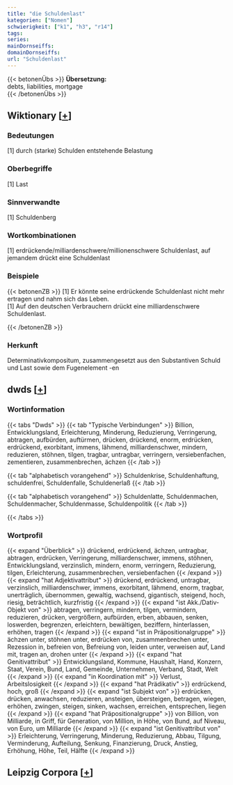 ```yaml
---
title: "die Schuldenlast"
kategorien: ["Nomen"]
schwierigkeit: ["k1", "h3", "r14"]
tags:
series:
mainDornseiffs:
domainDornseiffs:
url: "Schuldenlast"
---
```


{{< betonenÜbs >}}
**Übersetzung:**  
debts, liabilities, mortgage  
{{< /betonenÜbs >}}

## Wiktionary [[+](https://de.wiktionary.org/wiki/Schuldenlast)]

### Bedeutungen
[1] durch (starke) Schulden entstehende Belastung  

### Oberbegriffe
[1] Last  

### Sinnverwandte
[1] Schuldenberg  

### Wortkombinationen
[1] erdrückende/milliardenschwere/millionenschwere Schuldenlast, auf jemandem drückt eine Schuldenlast  

### Beispiele
{{< betonenZB >}}
[1] Er könnte seine erdrückende Schuldenlast nicht mehr ertragen und nahm sich das Leben.  
[1] Auf den deutschen Verbrauchern drückt eine milliardenschwere Schuldenlast.  

{{< /betonenZB >}}
### Herkunft
Determinativkompositum, zusammengesetzt aus den Substantiven Schuld und Last sowie dem Fugenelement -en  



## dwds [[+](https://www.dwds.de/wb/Schuldenlast)]

### Wortinformation
{{< tabs "Dwds" >}}
{{< tab "Typische Verbindungen" >}}
Billion, Entwicklungsland, Erleichterung, Minderung, Reduzierung, Verringerung, abtragen, aufbürden, auftürmen, drücken, drückend, enorm, erdrücken, erdrückend, exorbitant, immens, lähmend, milliardenschwer, mindern, reduzieren, stöhnen, tilgen, tragbar, untragbar, verringern, versiebenfachen, zementieren, zusammenbrechen, ächzen
{{< /tab >}}

{{< tab "alphabetisch vorangehend" >}}
Schuldenkrise, Schuldenhaftung, schuldenfrei, Schuldenfalle, Schuldenerlaß
{{< /tab >}}

{{< tab "alphabetisch vorangehend" >}}
Schuldenlatte, Schuldenmachen, Schuldenmacher, Schuldenmasse, Schuldenpolitik
{{< /tab >}}

{{< /tabs >}}

### Wortprofil
{{< expand "Überblick" >}} drückend, erdrückend, ächzen, untragbar, abtragen, erdrücken, Verringerung, milliardenschwer, immens, stöhnen, Entwicklungsland, verzinslich, mindern, enorm, verringern, Reduzierung, tilgen, Erleichterung, zusammenbrechen, versiebenfachen {{< /expand >}}
{{< expand "hat Adjektivattribut" >}} drückend, erdrückend, untragbar, verzinslich, milliardenschwer, immens, exorbitant, lähmend, enorm, tragbar, unerträglich, übernommen, gewaltig, wachsend, gigantisch, steigend, hoch, riesig, beträchtlich, kurzfristig {{< /expand >}}
{{< expand "ist Akk./Dativ-Objekt von" >}} abtragen, verringern, mindern, tilgen, vermindern, reduzieren, drücken, vergrößern, aufbürden, erben, abbauen, senken, loswerden, begrenzen, erleichtern, bewältigen, beziffern, hinterlassen, erhöhen, tragen {{< /expand >}}
{{< expand "ist in Präpositionalgruppe" >}} ächzen unter, stöhnen unter, erdrücken von, zusammenbrechen unter, Rezession in, befreien von, Befreiung von, leiden unter, verweisen auf, Land mit, tragen an, drohen unter {{< /expand >}}
{{< expand "hat Genitivattribut" >}} Entwicklungsland, Kommune, Haushalt, Hand, Konzern, Staat, Verein, Bund, Land, Gemeinde, Unternehmen, Verband, Stadt, Welt {{< /expand >}}
{{< expand "in Koordination mit" >}} Verlust, Arbeitslosigkeit {{< /expand >}}
{{< expand "hat Prädikativ" >}} erdrückend, hoch, groß {{< /expand >}}
{{< expand "ist Subjekt von" >}} erdrücken, drücken, anwachsen, reduzieren, ansteigen, übersteigen, betragen, wiegen, erhöhen, zwingen, steigen, sinken, wachsen, erreichen, entsprechen, liegen {{< /expand >}}
{{< expand "hat Präpositionalgruppe" >}} von Billion, von Milliarde, in Griff, für Generation, von Million, in Höhe, von Bund, auf Niveau, von Euro, um Milliarde {{< /expand >}}
{{< expand "ist Genitivattribut von" >}} Erleichterung, Verringerung, Minderung, Reduzierung, Abbau, Tilgung, Verminderung, Aufteilung, Senkung, Finanzierung, Druck, Anstieg, Erhöhung, Höhe, Teil, Hälfte {{< /expand >}}

## Leipzig Corpora [[+](https://corpora.uni-leipzig.de/en/res?word=Schuldenlast&corpusId=deu_newscrawl-public_2018)]

